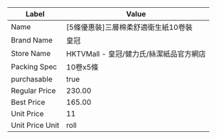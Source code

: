 | Label           | Value                      |
| --------------- | -------------------------- |
| Name            | [5條優惠裝]三層棉柔舒適衛生紙10卷裝       |
| Brand Name      | 皇冠                         |
| Store Name      | HKTVMall - 皇冠/健力氏/絲潔紙品官方網店 |
| Packing Spec    | 10卷x5條                     |
| purchasable     | true                       |
| Regular Price   | 230.00                     |
| Best Price      | 165.00                     |
| Unit Price      | 11                         |
| Unit Price Unit | roll                       |
